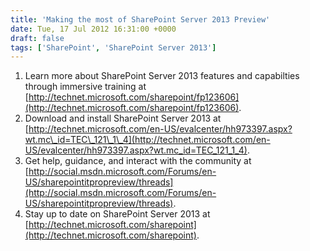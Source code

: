 ```yaml
---
title: 'Making the most of SharePoint Server 2013 Preview'
date: Tue, 17 Jul 2012 16:31:00 +0000
draft: false
tags: ['SharePoint', 'SharePoint Server 2013']
---
```


1.  Learn more about SharePoint Server 2013 features and capabilties through immersive training at [http://technet.microsoft.com/sharepoint/fp123606](http://technet.microsoft.com/sharepoint/fp123606).
2.  Download and install SharePoint Server 2013 at [http://technet.microsoft.com/en-US/evalcenter/hh973397.aspx?wt.mc\_id=TEC\_121\_1\_4](http://technet.microsoft.com/en-US/evalcenter/hh973397.aspx?wt.mc_id=TEC_121_1_4).
3.  Get help, guidance, and interact with the community at [http://social.msdn.microsoft.com/Forums/en-US/sharepointitpropreview/threads](http://social.msdn.microsoft.com/Forums/en-US/sharepointitpropreview/threads).
4.  Stay up to date on SharePoint Server 2013 at [http://technet.microsoft.com/sharepoint](http://technet.microsoft.com/sharepoint).